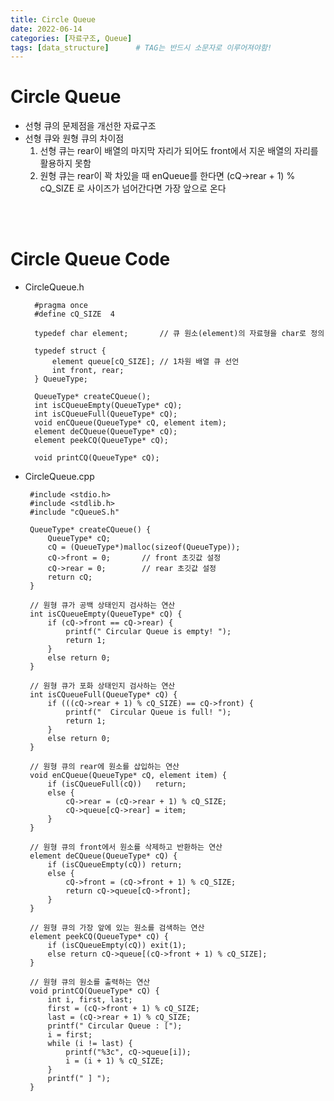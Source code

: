 ```yaml
---
title: Circle Queue
date: 2022-06-14
categories: [자료구조, Queue]
tags: [data_structure]		# TAG는 반드시 소문자로 이루어져야함!
---
```



Circle Queue
====================

* 선형 큐의 문제점을 개선한 자료구조
* 선형 큐와 원형 큐의 차이점
  1. 선형 큐는 rear이 배열의 마지막 자리가 되어도 front에서 지운 배열의 자리를 활용하지 못함  
  2. 원형 큐는 rear이 꽉 차있을 때 enQueue를 한다면 (cQ->rear + 1) % cQ_SIZE 로 사이즈가 넘어간다면 가장 앞으로 온다


<br><br>
        
Circle Queue Code
=======================


* CircleQueue.h

        #pragma once
        #define cQ_SIZE  4

        typedef char element;		// 큐 원소(element)의 자료형을 char로 정의

        typedef struct {
            element queue[cQ_SIZE];	// 1차원 배열 큐 선언
            int front, rear;
        } QueueType;

        QueueType* createCQueue();
        int isCQueueEmpty(QueueType* cQ);
        int isCQueueFull(QueueType* cQ);
        void enCQueue(QueueType* cQ, element item);
        element deCQueue(QueueType* cQ);
        element peekCQ(QueueType* cQ);
        
        void printCQ(QueueType* cQ);

      

*  CircleQueue.cpp

        #include <stdio.h>
        #include <stdlib.h>
        #include "cQueueS.h"

        QueueType* createCQueue() {
            QueueType* cQ;
            cQ = (QueueType*)malloc(sizeof(QueueType));
            cQ->front = 0;       // front 초깃값 설정
            cQ->rear = 0;        // rear 초깃값 설정
            return cQ;
        }

        // 원형 큐가 공백 상태인지 검사하는 연산
        int isCQueueEmpty(QueueType* cQ) {
            if (cQ->front == cQ->rear) {
                printf(" Circular Queue is empty! ");
                return 1;
            }
            else return 0;
        }

        // 원형 큐가 포화 상태인지 검사하는 연산
        int isCQueueFull(QueueType* cQ) {
            if (((cQ->rear + 1) % cQ_SIZE) == cQ->front) {
                printf("  Circular Queue is full! ");
                return 1;
            }
            else return 0;
        }

        // 원형 큐의 rear에 원소를 삽입하는 연산
        void enCQueue(QueueType* cQ, element item) {
            if (isCQueueFull(cQ))	return;
            else {
                cQ->rear = (cQ->rear + 1) % cQ_SIZE;
                cQ->queue[cQ->rear] = item;
            }
        }

        // 원형 큐의 front에서 원소를 삭제하고 반환하는 연산
        element deCQueue(QueueType* cQ) {
            if (isCQueueEmpty(cQ)) return;
            else {
                cQ->front = (cQ->front + 1) % cQ_SIZE;
                return cQ->queue[cQ->front];
            }
        }

        // 원형 큐의 가장 앞에 있는 원소를 검색하는 연산
        element peekCQ(QueueType* cQ) {
            if (isCQueueEmpty(cQ)) exit(1);
            else return cQ->queue[(cQ->front + 1) % cQ_SIZE];
        }

        // 원형 큐의 원소를 출력하는 연산
        void printCQ(QueueType* cQ) {
            int i, first, last;
            first = (cQ->front + 1) % cQ_SIZE;
            last = (cQ->rear + 1) % cQ_SIZE;
            printf(" Circular Queue : [");
            i = first;
            while (i != last) {
                printf("%3c", cQ->queue[i]);
                i = (i + 1) % cQ_SIZE;
            }
            printf(" ] ");
        }